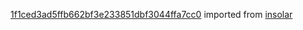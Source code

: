[1f1ced3ad5ffb662bf3e233851dbf3044ffa7cc0](https://github.com/insolar/insolar/commit/1f1ced3ad5ffb662bf3e233851dbf3044ffa7cc0) imported from [insolar](https://github.com/insolar/insolar)
